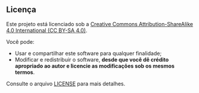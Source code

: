 ## Licença

Este projeto está licenciado sob a [Creative Commons Attribution-ShareAlike 4.0 International (CC BY-SA 4.0)](https://creativecommons.org/licenses/by-sa/4.0/). 

Você pode:
- Usar e compartilhar este software para qualquer finalidade;
- Modificar e redistribuir o software, **desde que você dê crédito apropriado ao autor e licencie as modificações sob os mesmos termos**.

Consulte o arquivo [LICENSE](LICENSE) para mais detalhes.
